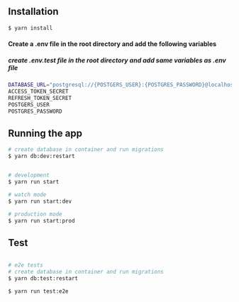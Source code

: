 ## Installation

```bash
$ yarn install
```
#### Create a .env file in the root directory and add the following variables
##### create .env.test file in the root directory and add same variables as .env file
```bash
DATABASE_URL="postgresql://{POSTGERS_USER}:{POSTGRES_PASSWORD}@localhost:5434/nest?schema=public"
ACCESS_TOKEN_SECRET
REFRESH_TOKEN_SECRET
POSTGERS_USER
POSTGRES_PASSWORD
```
## Running the app

```bash
# create database in container and run migrations
$ yarn db:dev:restart


# development
$ yarn run start

# watch mode
$ yarn run start:dev

# production mode
$ yarn run start:prod
```

## Test

```bash

# e2e tests
# create database in container and run migrations
$ yarn db:test:restart

$ yarn run test:e2e

```
